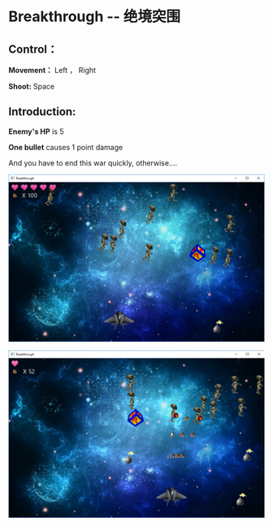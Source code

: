 # Breakthrough -- 绝境突围

## Control：
**Movement：** Left ， Right

**Shoot:**     Space

## Introduction:
**Enemy's HP** is 5

**One bullet** causes 1 point damage


And you have to end this war quickly, otherwise....

![Game Image 01](https://raw.githubusercontent.com/WinterPu/JavaProgramExperiment/e95743a83a346bb6c186f07948d72dc3dd933a06/Breakthrough/%E3%80%90Report%E3%80%91Game%20Images/01.png)


![Game Image 02](https://github.com/WinterPu/JavaProgramExperiment/blob/master/Breakthrough/%E3%80%90Report%E3%80%91Game%20Images/02.png?raw=true)
